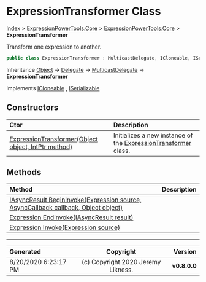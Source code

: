 ﻿# ExpressionTransformer Class

[Index](../index.md) > [ExpressionPowerTools.Core](ExpressionPowerTools.Core.a.md) > [ExpressionPowerTools.Core](ExpressionPowerTools.Core.n.md) > **ExpressionTransformer**

Transform one expression to another.

```csharp
public class ExpressionTransformer : MulticastDelegate, ICloneable, ISerializable
```

Inheritance [Object](https://docs.microsoft.com/dotnet/api/system.object) → [Delegate](https://docs.microsoft.com/dotnet/api/system.delegate) → [MulticastDelegate](https://docs.microsoft.com/dotnet/api/system.multicastdelegate) → **ExpressionTransformer**

Implements  [ICloneable](https://docs.microsoft.com/dotnet/api/system.icloneable) ,  [ISerializable](https://docs.microsoft.com/dotnet/api/system.runtime.serialization.iserializable) 

## Constructors

| Ctor | Description |
| :-- | :-- |
| [ExpressionTransformer(Object object, IntPtr method)](ExpressionPowerTools.Core.ExpressionTransformer.ctor.md#expressiontransformerobject-object-intptr-method) | Initializes a new instance of the [ExpressionTransformer](ExpressionPowerTools.Core.ExpressionTransformer.cs.md) class. |
## Methods

| Method | Description |
| :-- | :-- |
| [IAsyncResult BeginInvoke(Expression source, AsyncCallback callback, Object object)](ExpressionTransformer-BeginInvoke.m.md) |  |
| [Expression EndInvoke(IAsyncResult result)](ExpressionTransformer-EndInvoke.m.md) |  |
| [Expression Invoke(Expression source)](ExpressionTransformer-Invoke.m.md) |  |

---

| Generated | Copyright | Version |
| :-- | :-: | --: |
| 8/20/2020 6:23:17 PM | (c) Copyright 2020 Jeremy Likness. | **v0.8.0.0** |
